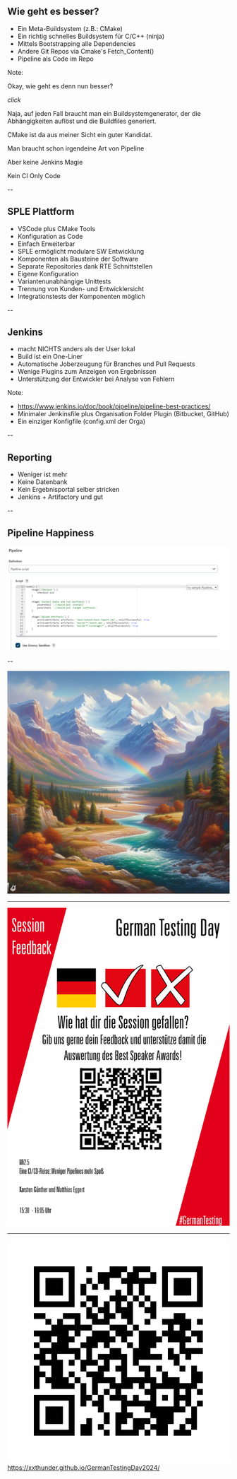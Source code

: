## Wie geht es besser?

* Ein Meta-Buildsystem (z.B.: CMake)  <!-- .element: class="fragment" -->
* Ein richtig schnelles Buildsystem für C/C++ (ninja) <!-- .element: class="fragment" -->
* Mittels Bootstrapping alle Dependencies <!-- .element: class="fragment" -->
* Andere Git Repos via Cmake's Fetch_Content() <!-- .element: class="fragment" -->
* Pipeline als Code im Repo <!-- .element: class="fragment" -->

Note:

Okay, wie geht es denn nun besser?

*click*

Naja, auf jeden Fall braucht man ein Buildsystemgenerator, der die Abhängigkeiten auflöst und die Buildfiles generiert.

CMake ist da aus meiner Sicht ein guter Kandidat.

Man braucht schon irgendeine Art von Pipeline

Aber keine Jenkins Magie

Kein CI Only Code

--

<!-- .slide: data-visibility="hidden" -->

## SPLE Plattform

* VSCode plus CMake Tools
* Konfiguration as Code
* Einfach Erweiterbar
* SPLE ermöglicht modulare SW Entwicklung
* Komponenten als Bausteine der Software
* Separate Repositories dank RTE Schnittstellen
* Eigene Konfiguration
* Variantenunabhängige Unittests
* Trennung von Kunden- und Entwicklersicht
* Integrationstests der Komponenten möglich

--

## Jenkins

* macht NICHTS anders als der User lokal <!-- .element: class="fragment" -->
* Build ist ein One-Liner <!-- .element: class="fragment" -->
* Automatische Joberzeugung für Branches und Pull Requests <!-- .element: class="fragment" -->
* Wenige Plugins zum Anzeigen von Ergebnissen <!-- .element: class="fragment" -->
* Unterstützung der Entwickler bei Analyse von Fehlern <!-- .element: class="fragment" -->

Note:

- https://www.jenkins.io/doc/book/pipeline/pipeline-best-practices/
- Minimaler Jenkinsfile plus Organisation Folder Plugin (Bitbucket, GitHub)
- Ein einziger Konfigfile (config.xml der Orga)

--

<!-- .slide: data-visibility="hidden" -->

## Reporting

* Weniger ist mehr
* Keine Datenbank
* Kein Ergebnisportal selber stricken
* Jenkins + Artifactory und gut

--

## Pipeline Happiness

![](images/pipeline-happiness.png) <!-- .element height="80%" width="80%" -->

--

![Gipfel der Freude](images/gipfel_der_freude.jpg) <!-- .element height="65%" width="65%" -->


---

![](images/feedback.png) <!-- .element height="48%" width="48%" -->

---

![](images/qr-presentation-link.png) <!-- .element height="40%" width="40%" -->
https://xxthunder.github.io/GermanTestingDay2024/
